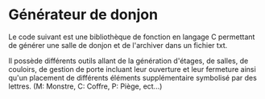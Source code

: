 # Générateur de donjon


Le code suivant est une bibliothèque de fonction en langage C permettant de générer une salle de donjon et de l'archiver dans un fichier txt.


Il possède différents outils allant de la génération d'étages, de salles, de couloirs, de gestion de porte incluant leur ouverture et leur fermeture ainsi qu'un placement de différents éléments supplémentaire symbolisé par des lettres. (M: Monstre, C: Coffre, P: Piège, ect...) 
